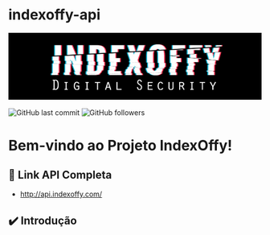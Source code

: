 # indexoffy-api

<a href ="#" target="_blank"><img src="docs/indexoffy_api.jpg"></a>

![GitHub last commit](https://img.shields.io/github/last-commit/IndexOffy/indexoffy-app)
![GitHub followers](https://img.shields.io/github/followers/IndexOffy?label=IndexOffy&style=social)

# Bem-vindo ao Projeto IndexOffy!

## 🚀 Link API Completa
- http://api.indexoffy.com/

## ✔️ Introdução
